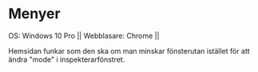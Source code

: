 # Menyer
OS: Windows 10 Pro || Webblasare: Chrome ||

Hemsidan funkar som den ska om man minskar fönsterutan istället för att ändra "mode" i inspekterarfönstret. 
